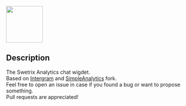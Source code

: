 <img src="https://swetrix.com/assets/logo_blue.svg" alt="" height="100" />

## Description

The Swetrix Analytics chat wigdet.\
Based on [Intergram](https://github.com/idoco/intergram) and [SimpleAnalytics](https://github.com/simpleanalytics/chat) fork.\
Feel free to open an issue in case if you found a bug or want to propose something.\
Pull requests are appreciated!
